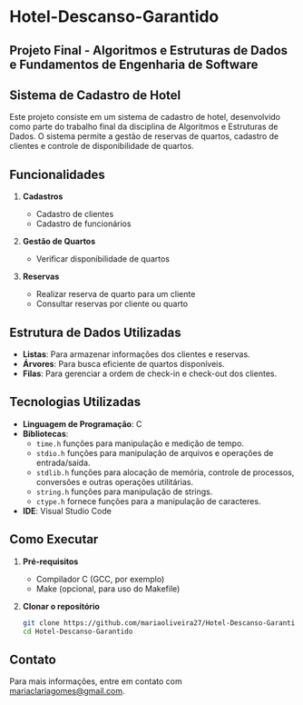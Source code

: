 # Hotel-Descanso-Garantido

## Projeto Final - Algoritmos e Estruturas de Dados e Fundamentos de Engenharia de Software 

## Sistema de Cadastro de Hotel

Este projeto consiste em um sistema de cadastro de hotel, desenvolvido como parte do trabalho final da disciplina de Algoritmos e Estruturas de Dados. O sistema permite a gestão de reservas de quartos, cadastro de clientes e controle de disponibilidade de quartos.

## Funcionalidades

1. **Cadastros**
   - Cadastro de clientes
   - Cadastro de funcionários

2. **Gestão de Quartos**
   - Verificar disponibilidade de quartos

3. **Reservas**
   - Realizar reserva de quarto para um cliente
   - Consultar reservas por cliente ou quarto

## Estrutura de Dados Utilizadas

- **Listas**: Para armazenar informações dos clientes e reservas.
- **Árvores**: Para busca eficiente de quartos disponíveis.
- **Filas**: Para gerenciar a ordem de check-in e check-out dos clientes.

## Tecnologias Utilizadas

- **Linguagem de Programação**: C
- **Bibliotecas**: 
  - `time.h`  funções para manipulação e medição de tempo. 
  - `stdio.h` funções para manipulação de arquivos e operações de entrada/saída.
  - `stdlib.h` funções para alocação de memória, controle de processos, conversões e outras operações utilitárias.
  - `string.h` funções para manipulação de strings.
  - `ctype.h` fornece funções para a manipulação de caracteres.
- **IDE**: Visual Studio Code

## Como Executar

1. **Pré-requisitos**
   - Compilador C (GCC, por exemplo)
   - Make (opcional, para uso do Makefile)

2. **Clonar o repositório**
   ```bash
   git clone https://github.com/mariaoliveira27/Hotel-Descanso-Garantido.git
   cd Hotel-Descanso-Garantido

## Contato

Para mais informações, entre em contato com mariaclariagomes@gmail.com.

